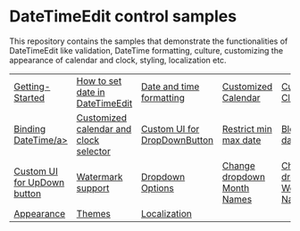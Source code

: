 # DateTimeEdit control samples

This repository contains the samples that demonstrate the functionalities of DateTimeEdit like validation, DateTime formatting, culture, customizing the appearance of calendar and clock, styling, localization etc.

<table>
 <tr>
  <td><a href="Samples/Getting-Started">Getting-Started</a></td>
  <td><a href="Samples/SettingDate">How to set date in DateTimeEdit</a></td>
  <td><a href="Samples/DateTimeFormatting">Date and time formatting</a></td>
  <td><a href="Samples/Custom-clock-and-calendar">Customized Calendar</a></td>
  <td><a href="Samples/Custom-clock-and-calendar">Customized Clock</a></td>  
 </tr>
 <tr>
  <td><a href="Samples/Data-Binding">Binding DateTime/a></td>
  <td><a href="Samples/Custom-FullDateSelector">Customized calendar and clock selector</a></td>
  <td><a href="Samples/Custom-DropDownButton">Custom UI for DropDownButton</a></td>
  <td><a href="Samples/Dropdown-Options">Restrict min max date</a></td>  
  <td><a href="Samples/BlackOutdates">Block the dates</a></td>
 </tr> 
 <tr>
  <td><a href="Samples/NullValue-Options">Custom UI for UpDown button</a></td>
  <td><a href="Samples/NullValue-Options">Watermark support</a></td>
  <td><a href="Samples/Dropdown-Options">Dropdown Options</a></td>
  <td><a href="Samples/MonthNames">Change dropdown Month Names</a></td>
  <td><a href="Samples/WeekDayNames">Change dropdown Weekday Names</a></td>
 </tr> 
 <tr>
  <td><a href="Samples/Appearance">Appearance</a></td>
  <td><a href="Samples/Themes">Themes</a></td>
  <td><a href="Samples/Localization">Localization</a></td>
 </tr>
</table>
